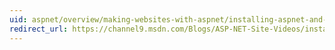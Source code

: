 ```yaml
---
uid: aspnet/overview/making-websites-with-aspnet/installing-aspnet-and-web-tools
redirect_url: https://channel9.msdn.com/Blogs/ASP-NET-Site-Videos/installing-aspnet-and-web-tools
---
```

